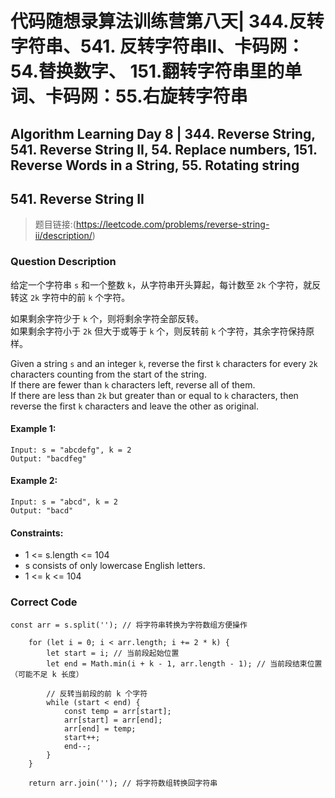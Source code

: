 # 代码随想录算法训练营第八天| 344.反转字符串、541. 反转字符串II、卡码网：54.替换数字、 151.翻转字符串里的单词、卡码网：55.右旋转字符串
## Algorithm Learning Day 8 | 344. Reverse String, 541. Reverse String II, 54. Replace numbers, 151. Reverse Words in a String, 55. Rotating string

## 541. Reverse String II
> 题目链接:(https://leetcode.com/problems/reverse-string-ii/description/)

### Question Description
给定一个字符串 `s` 和一个整数 `k`，从字符串开头算起，每计数至 `2k` 个字符，就反转这 `2k` 字符中的前 `k` 个字符。<br>

如果剩余字符少于 `k` 个，则将剩余字符全部反转。<br>
如果剩余字符小于 `2k` 但大于或等于 `k` 个，则反转前 `k` 个字符，其余字符保持原样。<br>


Given a string `s` and an integer `k`, reverse the first `k` characters for every `2k` characters counting from the start of the string.<br>
If there are fewer than `k` characters left, reverse all of them. <br>
If there are less than `2k` but greater than or equal to `k` characters, then reverse the first `k` characters and leave the other as original.<br>

#### Example 1:
```
Input: s = "abcdefg", k = 2
Output: "bacdfeg"
```
#### Example 2:
```
Input: s = "abcd", k = 2
Output: "bacd"
```
#### Constraints:
- 1 <= s.length <= 104
- s consists of only lowercase English letters.
- 1 <= k <= 104

### Correct Code
```
const arr = s.split(''); // 将字符串转换为字符数组方便操作

    for (let i = 0; i < arr.length; i += 2 * k) {
        let start = i; // 当前段起始位置
        let end = Math.min(i + k - 1, arr.length - 1); // 当前段结束位置（可能不足 k 长度）

        // 反转当前段的前 k 个字符
        while (start < end) {
            const temp = arr[start];
            arr[start] = arr[end];
            arr[end] = temp;
            start++;
            end--;
        }
    }

    return arr.join(''); // 将字符数组转换回字符串
```

